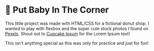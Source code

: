 # 🍩 Put Baby In The Corner
This little project was made with HTML/CSS for a fictional donut shop. 
I wanted to play with flexbox and the super cute stock photos I found on [Pexels](https://www.pexels.com/). 
Shout out to [Cupcake Ipsum](http://www.cupcakeipsum.com/) for the Lorem Ipsum text!

This isn't anything special as this was only for practice and just for fun!


